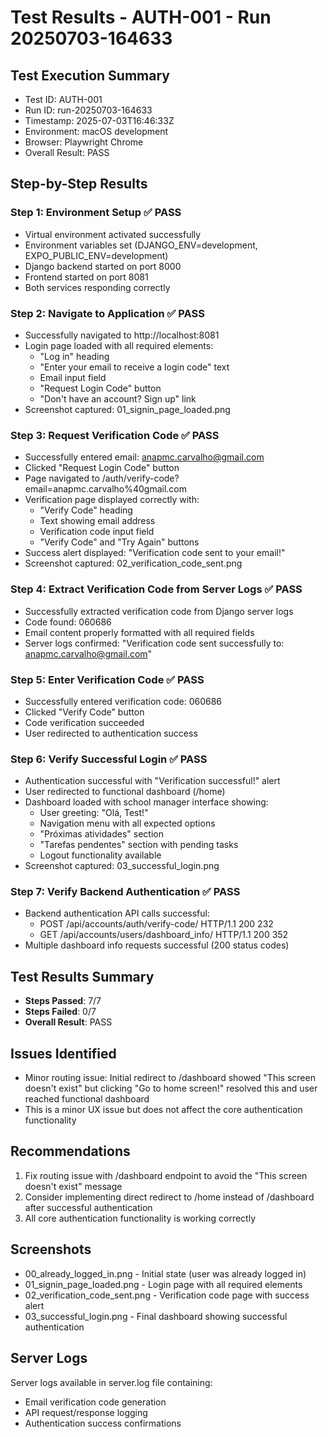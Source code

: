 # Test Results - AUTH-001 - Run 20250703-164633

## Test Execution Summary
- Test ID: AUTH-001
- Run ID: run-20250703-164633
- Timestamp: 2025-07-03T16:46:33Z
- Environment: macOS development
- Browser: Playwright Chrome
- Overall Result: PASS

## Step-by-Step Results

### Step 1: Environment Setup ✅ PASS
- Virtual environment activated successfully
- Environment variables set (DJANGO_ENV=development, EXPO_PUBLIC_ENV=development)
- Django backend started on port 8000
- Frontend started on port 8081
- Both services responding correctly

### Step 2: Navigate to Application ✅ PASS
- Successfully navigated to http://localhost:8081
- Login page loaded with all required elements:
  - "Log in" heading
  - "Enter your email to receive a login code" text
  - Email input field
  - "Request Login Code" button
  - "Don't have an account? Sign up" link
- Screenshot captured: 01_signin_page_loaded.png

### Step 3: Request Verification Code ✅ PASS
- Successfully entered email: anapmc.carvalho@gmail.com
- Clicked "Request Login Code" button
- Page navigated to /auth/verify-code?email=anapmc.carvalho%40gmail.com
- Verification page displayed correctly with:
  - "Verify Code" heading
  - Text showing email address
  - Verification code input field
  - "Verify Code" and "Try Again" buttons
- Success alert displayed: "Verification code sent to your email!"
- Screenshot captured: 02_verification_code_sent.png

### Step 4: Extract Verification Code from Server Logs ✅ PASS
- Successfully extracted verification code from Django server logs
- Code found: 060686
- Email content properly formatted with all required fields
- Server logs confirmed: "Verification code sent successfully to: anapmc.carvalho@gmail.com"

### Step 5: Enter Verification Code ✅ PASS
- Successfully entered verification code: 060686
- Clicked "Verify Code" button
- Code verification succeeded
- User redirected to authentication success

### Step 6: Verify Successful Login ✅ PASS
- Authentication successful with "Verification successful!" alert
- User redirected to functional dashboard (/home)
- Dashboard loaded with school manager interface showing:
  - User greeting: "Olá, Test!"
  - Navigation menu with all expected options
  - "Próximas atividades" section
  - "Tarefas pendentes" section with pending tasks
  - Logout functionality available
- Screenshot captured: 03_successful_login.png

### Step 7: Verify Backend Authentication ✅ PASS
- Backend authentication API calls successful:
  - POST /api/accounts/auth/verify-code/ HTTP/1.1 200 232
  - GET /api/accounts/users/dashboard_info/ HTTP/1.1 200 352
- Multiple dashboard info requests successful (200 status codes)

## Test Results Summary
- **Steps Passed**: 7/7
- **Steps Failed**: 0/7
- **Overall Result**: PASS

## Issues Identified
- Minor routing issue: Initial redirect to /dashboard showed "This screen doesn't exist" but clicking "Go to home screen!" resolved this and user reached functional dashboard
- This is a minor UX issue but does not affect the core authentication functionality

## Recommendations
1. Fix routing issue with /dashboard endpoint to avoid the "This screen doesn't exist" message
2. Consider implementing direct redirect to /home instead of /dashboard after successful authentication
3. All core authentication functionality is working correctly

## Screenshots
- 00_already_logged_in.png - Initial state (user was already logged in)
- 01_signin_page_loaded.png - Login page with all required elements
- 02_verification_code_sent.png - Verification code page with success alert
- 03_successful_login.png - Final dashboard showing successful authentication

## Server Logs
Server logs available in server.log file containing:
- Email verification code generation
- API request/response logging
- Authentication success confirmations

